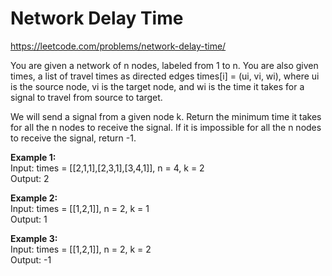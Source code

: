 # Network Delay Time
https://leetcode.com/problems/network-delay-time/

You are given a network of n nodes, labeled from 1 to n. You are also given times, a list of travel times as directed edges times[i] = (ui, vi, wi), where ui is the source node, vi is the target node, and wi is the time it takes for a signal to travel from source to target.

We will send a signal from a given node k. Return the minimum time it takes for all the n nodes to receive the signal. If it is impossible for all the n nodes to receive the signal, return -1.

<b>Example 1:</b>\
Input: times = [[2,1,1],[2,3,1],[3,4,1]], n = 4, k = 2\
Output: 2

<b>Example 2:</b>\
Input: times = [[1,2,1]], n = 2, k = 1\
Output: 1

<b>Example 3:</b>\
Input: times = [[1,2,1]], n = 2, k = 2\
Output: -1